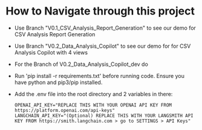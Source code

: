 # How to Navigate through this project
- Use Branch "V0.1_CSV_Analysis_Report_Generation" to see our demo for CSV Analysis Report Generation
- Use Branch "V0.2_Data_Analysis_Copilot" to see our demo for for CSV Analysis Copilot with 4 views

- For the Branch of V0.2_Data_Analysis_Copilot_dev do
 - Run 'pip install -r requirements.txt' before running code. Ensure you have python and pip3/pip installed.
 - Add the .env file into the root directory and 2 variables in there:
    ```  
    OPENAI_API_KEY="REPLACE THIS WITH YOUR OPENAI API KEY FROM https://platform.openai.com/api-keys"
    LANGCHAIN_API_KEY="(Optional) REPLACE THIS WITH YOUR LANGSMITH API KEY FROM https://smith.langchain.com > go to SETTINGS > API Keys"
    ```
